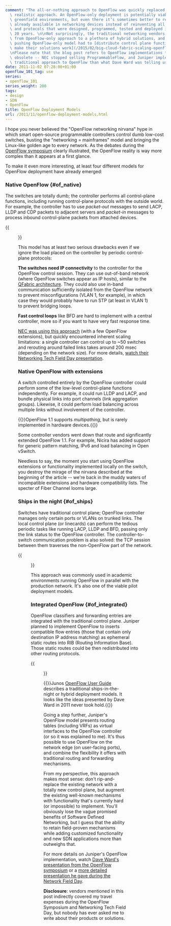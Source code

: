 ```yaml
---
comment: "The all-or-nothing approach to OpenFlow was quickly replaced with a more\
  \ realistic approach. An OpenFlow-only deployment is potentially viable in dedicated\
  \ greenfield environments, but even there it’s sometimes better to rely on functionality\
  \ already available in networking devices instead of reinventing all the features\
  \ and protocols that were designed, programmed, tested and deployed in the last\
  \ 20 years. \n\nNot surprisingly, the traditional networking vendors quickly moved\
  \ from OpenFlow-only approach to a plethora of hybrid solutions, and even the startups\
  \ pushing OpenFlow-only model had to [distribute control plane functionality to\
  \ make their solutions work](/2015/02/big-cloud-fabric-scaling-openflow-fabric.html).\n\
  \nPlease note that the blog post refers to OpenFlow implementations that might be\
  \ obsolete -- NEC stopped selling ProgrammableFlow, and Juniper implemented a more\
  \ traditional approach to OpenFlow than what Dave Ward was telling us in 2011.\n"
date: 2011-11-02 07:28:00+01:00
openflow_101_tag: use
series:
- openflow_101
series_weight: 200
tags:
- design
- SDN
- OpenFlow
title: OpenFlow Deployment Models
url: /2011/11/openflow-deployment-models.html
---
```

I hope you never believed the "OpenFlow networking nirvana" hype in which smart open-source programmable controllers control dumb low-cost switches, busting the "networking = mainframes" model and bringing the Linux-like golden age to every network. As the debates during the [OpenFlow symposium](http://techfieldday.com/2011/openflow-symposium/) clearly illustrated, the OpenFlow reality is way more complex than it appears at a first glance.

To make it even more interesting, at least four different models for OpenFlow deployment have already emerged:
<!--more-->
### Native OpenFlow {#of_native}

The switches are totally dumb; the controller performs all control-plane functions, including running control-plane protocols with the outside world. For example, the controller has to use *packet-out* messages to send LACP, LLDP and CDP packets to adjacent servers and *packet-in* messages to process inbound control-plane packets from attached devices.

{{<figure src="https://upload.wikimedia.org/wikipedia/commons/thumb/f/f4/Two_of_the_Natives_of_New_Holland%2C_Advancing_to_Combat.jpg/406px-Two_of_the_Natives_of_New_Holland%2C_Advancing_to_Combat.jpg" caption="Source: [Wikimedia Commons](http://commons.wikimedia.org/wiki/File:Two_of_the_Natives_of_New_Holland,_Advancing_to_Combat.jpg)">}}

This model has at least two serious drawbacks even if we ignore the load placed on the controller by periodic control-plane protocols:

**The switches need IP connectivity** to the controller for the OpenFlow control session. They can use out-of-band network (where OpenFlow switches appear as IP hosts), similar to the [QFabric architecture](/2011/09/qfabric-part-1-hardware-architecture.html). They could also use in-band communication sufficiently isolated from the OpenFlow network to prevent misconfigurations (VLAN 1, for example), in which case they would probably have to run STP (at least in VLAN 1) to prevent bridging loops.

**Fast control loops** like BFD are hard to implement with a central controller, more so if you want to have very fast response time.

[NEC was using this approach](http://networkingnerd.net/2011/11/01/nec-network-field-day-2/) (with a few OpenFlow extensions), but quickly encountered inherent scaling limitations: a single controller can control up to \~50 switches and rerouting around failed links takes around 200 msec (depending on the network size). For more details, [watch their Networking Tech Field Day presentation](http://techfieldday.com/2011/nec-presents-networking-tech-field-day-2/).

### Native OpenFlow with extensions

A switch controlled entirely by the OpenFlow controller could perform some of the low-level control-plane functions independently. For example, it could run LLDP and LACP, and bundle physical links into port channels (link aggregation groups). Likewise, it could perform load balancing across multiple links without involvement of the controller.

{{<note>}}OpenFlow 1.1 supports *multipathing*, but is rarely implemented in hardware devices.{{</note>}}

Some controller vendors went down that route and significantly extended OpenFlow 1.1. For example, Nicira has added support for generic pattern matching, IPv6 and load balancing in Open vSwitch.

Needless to say, the moment you start using OpenFlow extensions or functionality implemented locally on the switch, you destroy the mirage of the nirvana described at the beginning of the article -- we're back in the muddy waters of incompatible extensions and hardware compatibility lists. The specter of Fiber Channel looms large.

### Ships in the night {#of_ships}

Switches have traditional control plane; OpenFlow controller manages only certain ports or VLANs on trunked links. The local control plane (or linecards) can perform the tedious periodic tasks like running LACP, LLDP and BFD, passing only the link status to the OpenFlow controller. The controller-to-switch communication problem is also solved: the TCP session between them traverses the non-OpenFlow part of the network.

{{<figure src="http://upload.wikimedia.org/wikipedia/commons/thumb/d/d4/Troitsky_bridge_at_night_with_ship.jpg/320px-Troitsky_bridge_at_night_with_ship.jpg" caption="Source: [Wikimedia Commons](http://commons.wikimedia.org/wiki/File:Troitsky_bridge_at_night_with_ship.jpg)">}}

This approach was commonly used in academic environments running OpenFlow in parallel with the production network. It's also one of the viable pilot deployment models.

### Integrated OpenFlow {#of_integrated}

OpenFlow classifiers and forwarding entries are integrated with the traditional control plane. Juniper planned to implement OpenFlow to inserts compatible flow entries (those that contain only destination IP address matching) as ephemeral static routes into RIB (Routing Information Base). Those static routes could be then redistributed into other routing protocols.

{{<figure src="/2011/11/s320-Juniper_OpenFlow.png" caption="Source: [Juniper\'s presentation @ OpenFlow Symposium](http://static.techfieldday.com/wp-content/uploads/2011/10/jnpr-dward.pdf)">}}

{{<note warn>}}Junos [OpenFlow User Guide](https://www.juniper.net/documentation/us/en/software/junos/sdn-openflow/index.html) describes a traditional ships-in-the-night or hybrid deployment models. It looks like the ideas presented by Dave Ward in 2011 never took hold.{{</note>}}

Going a step further, Juniper's OpenFlow model presents routing tables (including VRFs) as virtual interfaces to the OpenFlow controller (or so it was explained to me). It's thus possible to use OpenFlow on the network edge (on user-facing ports), and combine the flexibility it offers with traditional routing and forwarding mechanisms.

From my perspective, this approach makes most sense: don't rip-and-replace the existing network with a totally new control plane, but augment the existing well-known mechanisms with functionality that's currently hard (or impossible) to implement. You'll obviously lose the vague promised benefits of Software Defined Networking, but I guess that the ability to retain field-proven mechanisms while adding customized functionality and new SDN applications more than outweighs that.

For more details on Juniper's OpenFlow implementation, watch [Dave Ward's presentation from the OpenFlow symposium](http://techfieldday.com/2011/openflow-presentations-bigswitch-brocade-cisco-nec-juniper/) or a [more detailed presentation he gave during the Network Field Day](http://techfieldday.com/2011/juniper-presents-networking-field-day-2/).

**Disclosure**: vendors mentioned in this post indirectly covered my travel expenses during the OpenFlow Symposium and Networking Tech Field Day, but nobody has ever asked me to write about their products or solutions.